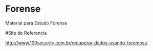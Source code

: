 # Forense
Material para Estudo Forense


#Site de Referencia 


http://www.100security.com.br/recuperar-dados-usando-foremost/

